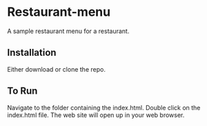 # Restaurant-menu
A sample restaurant menu for a restaurant.

## Installation
Either download or clone the repo.

## To Run
Navigate to the folder containing the index.html. Double click on the index.html file. The web site will open up in your web browser.